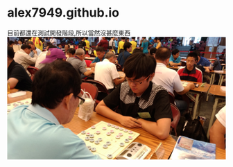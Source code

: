 # alex7949.github.io
目前都還在測試開發階段,所以當然沒甚麼東西
![image](https://github.com/alex7949/alex7949.github.io/blob/master/P_20161002_131328_vHDR_Auto.jpg)
